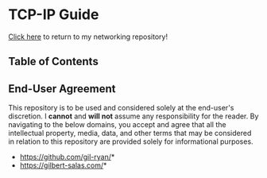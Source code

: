 # TCP-IP Guide

[Click here](../README.md) to return to my networking repository!

## Table of Contents






## End-User Agreement

This repository is to be used and considered solely at the end-user's discretion. I __cannot__ and __will not__ assume any responsibility for the reader. By navigating to the below domains, you accept and agree that all the intellectual property, media, data, and other terms that may be considered in relation to this repository are provided solely for informational purposes. 
 
 * https://github.com/gil-ryan/*
 * https://gilbert-salas.com/*
